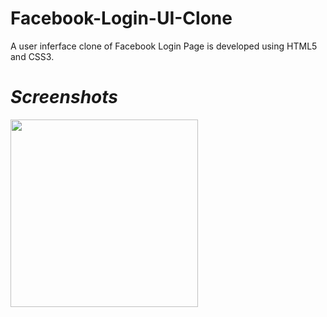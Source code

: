 # Facebook-Login-UI-Clone

A user inferface clone of Facebook Login Page is developed using HTML5 and CSS3.

# *Screenshots*
<pre>
<img src="Screenshots (2855)" width=300 />
</pre>
